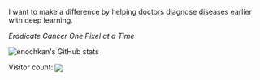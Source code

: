  I want to make a difference by helping doctors diagnose diseases earlier with deep learning.

_Eradicate Cancer One Pixel at a Time_

![enochkan's GitHub stats](https://github-readme-stats.vercel.app/api?username=enochkan&count_private=true&include_all_commits=true&show_icons=true&bg_color=00000000&text_color=8B949E&title_color=56A1F7&icon_color=56A1F7&custom_title=Profile%20Stats:)

<p align="left"> 
  Visitor count: <img align="center" src="https://profile-counter.glitch.me/enochkan/count.svg" />
</p>
